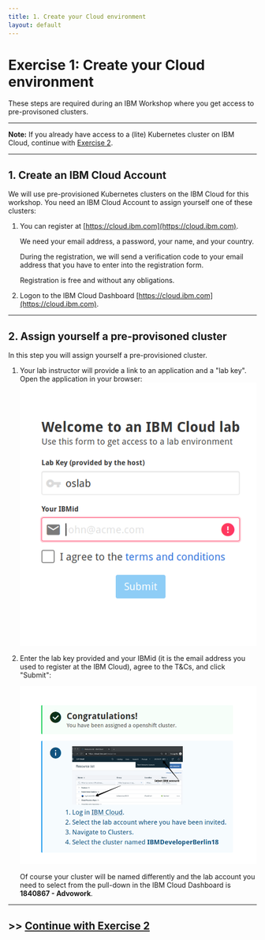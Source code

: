 ```yaml
---
title: 1. Create your Cloud environment
layout: default
---
```


# Exercise 1: Create your Cloud environment

These steps are required during an IBM Workshop where you get access to pre-provisoned clusters.

---

**Note:** If you already have access to a (lite) Kubernetes cluster on IBM Cloud, continue with [Exercise 2](exercise2.md).

---

## 1. Create an IBM Cloud Account

We will use pre-provisioned Kubernetes clusters on the IBM Cloud for this workshop. You need an IBM Cloud Account to assign yourself one of these clusters:

1. You can register at [https://cloud.ibm.com](https://cloud.ibm.com).

    We need your email address, a password, your name, and your country. 
    
    During the registration, we will send a verification code to your email address that you have to enter into the registration form. 
    
    Registration is free and without any obligations.

1. Logon to the IBM Cloud Dashboard [https://cloud.ibm.com](https://cloud.ibm.com).

---

## 2. Assign yourself a pre-provisoned cluster

In this step you will assign yourself a pre-provisioned cluster. 

1. Your lab instructor will provide a link to an application and a "lab key". Open the application in your browser:
   ![granttool1](../images/granttool1.png)
   
2. Enter the lab key provided and your IBMid (it is the email address you used to register at the IBM Cloud), agree to the T&Cs, and click "Submit":

   ![granttool1](../images/granttool2.png)
   
    Of course your cluster will be named differently and the lab account you need to select from the pull-down in the IBM Cloud Dashboard is **1840867 - Advowork**.

---

## >> [Continue with Exercise 2](exercise2.md)
